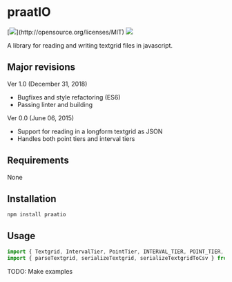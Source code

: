 
# praatIO

[![](https://img.shields.io/badge/license-MIT-blue.svg?)](http://opensource.org/licenses/MIT)
[![](https://img.shields.io/npm/v/praatio.svg)](https://www.npmjs.com/package/praatio)

A library for reading and writing textgrid files in javascript.


## Major revisions

Ver 1.0 (December 31, 2018)
- Bugfixes and style refactoring (ES6)
- Passing linter and building

Ver 0.0 (June 06, 2015)
- Support for reading in a longform textgrid as JSON
- Handles both point tiers and interval tiers


## Requirements

None


## Installation

`npm install praatio`


## Usage

```javascript
import { Textgrid, IntervalTier, PointTier, INTERVAL_TIER, POINT_TIER, MIN_INTERVAL_LENGTH } from 'praatio/textgrid.js'
import { parseTextgrid, serializeTextgrid, serializeTextgridToCsv } from 'praatio/textgrid_io.js'
```

TODO: Make examples


